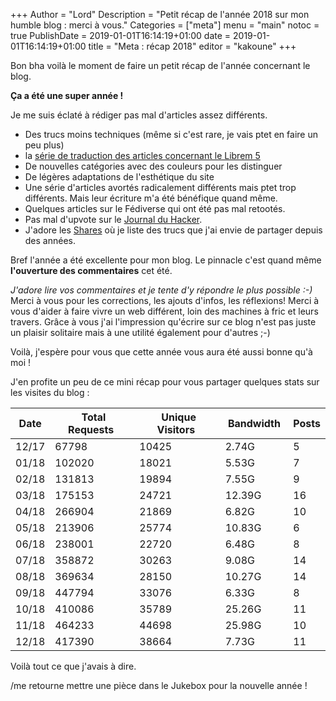 +++
Author = "Lord"
Description = "Petit récap de l'année 2018 sur mon humble blog : merci à vous."
Categories = ["meta"]
menu = "main"
notoc = true
PublishDate = 2019-01-01T16:14:19+01:00
date = 2019-01-01T16:14:19+01:00
title = "Meta : récap 2018"
editor = "kakoune"
+++

Bon bha voilà le moment de faire un petit récap de l'année concernant le blog.

**Ça a été une super année !**

Je me suis éclaté à rédiger pas mal d'articles assez différents.

  - Des trucs moins techniques (même si c'est rare, je vais ptet en faire un peu plus)
  - la [série de traduction des articles concernant le Librem 5](https://lord.re/categories/librem/)
  - De nouvelles catégories avec des couleurs pour les distinguer
  - De légères adaptations de l'esthétique du site
  - Une série d'articles avortés radicalement différents mais ptet trop différents. Mais leur écriture m'a été bénéfique quand même.
  - Quelques articles sur le Fédiverse qui ont été pas mal retootés.
  - Pas mal d'upvote sur le [Journal du Hacker](https://www.journalduhacker.net/).
  - J'adore les [Shares](https://lord.re/shares/) où je liste des trucs que j'ai envie de partager depuis des années.

Bref l'année a été excellente pour mon blog.
Le pinnacle c'est quand même **l'ouverture des commentaires** cet été.

*J'adore lire vos commentaires et je tente d'y répondre le plus possible :-)*
Merci à vous pour les corrections, les ajouts d'infos, les réflexions!
Merci à vous d'aider à faire vivre un web différent, loin des machines à fric et leurs travers.
Grâce à vous j'ai l'impression qu'écrire sur ce blog n'est pas juste un plaisir solitaire mais à une utilité également pour d'autres ;-)

Voilà, j'espère pour vous que cette année vous aura été aussi bonne qu'à moi !

J'en profite un peu de ce mini récap pour vous partager quelques stats sur les visites du blog :

|  Date  |  Total Requests  |  Unique Visitors  |  Bandwidth  | Posts |
|--------|------------------|-------------------|-------------|-------|
|  12/17 |            67798 |             10425 |       2.74G |     5 |
|  01/18 |           102020 |             18021 |       5.53G |     7 |
|  02/18 |           131813 |             19894 |       7.55G |     9 |
|  03/18 |           175153 |             24721 |      12.39G |    16 |
|  04/18 |           266904 |             21869 |       6.82G |    10 |
|  05/18 |           213906 |             25774 |      10.83G |     6 |
|  06/18 |           238001 |             22720 |       6.48G |     8 |
|  07/18 |           358872 |             30263 |       9.08G |    14 |
|  08/18 |           369634 |             28150 |      10.27G |    14 |
|  09/18 |           447794 |             33076 |       6.33G |     8 |
|  10/18 |           410086 |             35789 |      25.26G |    11 |
|  11/18 |           464233 |             44698 |      25.98G |    10 |
|  12/18 |           417390 |             38664 |       7.73G |    11 |

Voilà tout ce que j'avais à dire.

/me retourne mettre une pièce dans le Jukebox pour la nouvelle année !
